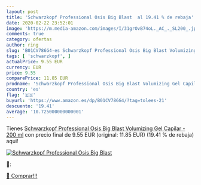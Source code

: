 ```yaml
---
layout: post
title: 'Schwarzkopf Professional Osis Big Blast  al 19.41 % de rebaja'
date: 2020-02-22 23:52:01
image: 'https://m.media-amazon.com/images/I/31grOvB74oL._AC_._SL200_.jpg'
comments: true
category: ofertas
author: ring
slug: 'B01CV786G4-es Schwarzkopf Professional Osis Big Blast Volumizing Gel...'
tags: [ 'schwarzkopf', ]
actualPrice: 9.55 EUR
currency: EUR
price: 9.55
comparePrice: 11.85 EUR
prodname: 'Schwarzkopf Professional Osis Big Blast Volumizing Gel Capilar - 200 ml'
country: 'es'
flag: '🇪🇸'
buyurl: 'https://www.amazon.es/dp/B01CV786G4/?tag=tolees-21'
descuento: '19.41'
average: '10.725000000000001'
---
```


Tienes [Schwarzkopf Professional Osis Big Blast Volumizing Gel Capilar - 200 ml](https://www.amazon.es/dp/B01CV786G4/?tag=tolees-21) con precio final de  9.55 EUR (original: 11.85 EUR) (19.41 %  de rebaja) aqui!

[![Schwarzkopf Professional Osis Big Blast ](https://m.media-amazon.com/images/I/31grOvB74oL._AC_._SL200_.jpg)](https://www.amazon.es/dp/B01CV786G4/?tag=tolees-21)

🔎:


[🛒 Comprar!!!](https://www.amazon.es/dp/B01CV786G4/?tag=tolees-21)
